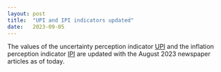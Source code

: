 ```yaml
---
layout: post
title:  "UPI and IPI indicators updated"
date:   2023-09-05
---
```


The values of the uncertainty perception indicator [UPI](https://github.com/JonasRieger/upi) and the inflation perception indicator [IPI](https://github.com/JonasRieger/ipi) are updated with the August 2023 newspaper articles as of today.

